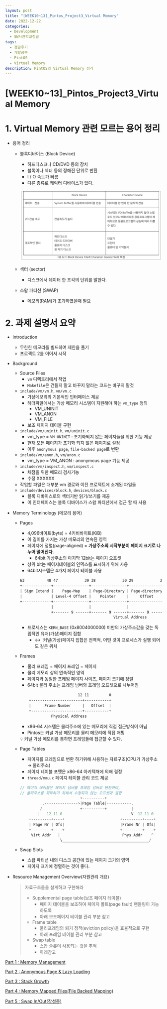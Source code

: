 ```yaml
---
layout: post
title: "[WEEK10~13]_Pintos_Project3_Virtual Memory"
date: 2022-12-22
categories:
  - Development
  - SW사관학교정글
tags:
  - 정글후기
  - 개발공부
  - PintOS
  - Virtual Memory
description: PintOS의 Virtual Memory 정리
---
```


# [WEEK10~13]_Pintos_Project3_Virtual Memory

# 1. Virtual Memory 관련 모르는 용어 정리

- 용어 정리
    - 블록디바이스 (Block Device)
        - 하드디스크나 CD/DVD 등의 장치
        - 블록이나 섹터 등의 정해진 단위로 반환 
        - I / O 속도가 빠름
        - 다른 종류로 캐릭터 디바이스가 있다.
        
        ![image](SWjungle_img/%5BWEEK10~13%5D_Pintos_Project3_Virtual%20Memory%201a513ac1a7b080d69f17d5fa9070a504_attachments/Untitled.png)
        
    - 섹터 (sector)
        - 디스크에서 데이터 한 조각의 단위를 말한다.
    - 스왑 파티션 (SWAP)
        - 메모리(RAM)가 초과하였을때 필요

# 2. 과제 설명서 요약

- Introduction
    - 무한한 메모리를 빌드하여 제한을 풀기
    - 프로젝트 2를 이어서 시작
- Background
    - Source Files
        - `vm` 디렉토리에서 작업
        - `Makefile`은 건들지 말고 바꾸지 말라는 코드는 바꾸지 말것
    - `include/vm/vm.h`, `vm/vm.c`
        - 가상메모리의 기본적인 인터페이스 제공
        - 헤더파일에서는 가상 메모리 시스템이 지원해야 하는 `vm_type` 정의
            - VM_UNINIT
            - VM_ANON
            - VM_FILE
        - 보조 페이지 테이블 구현
    - `include/vm/uninit.h`, `vm/uninit.c`
        - vm_type = `VM_UNINIT` : 초기화되지 않는 페이지들을 위한 기능 제공
        - 현재 모든 페이지가 초기화 되지 않은 페이지로 설정
        - 이후 `anonymous page`, `file-backed page`로 변환
    - `include/vm/anon.h`, `vm/anon.c`
        - vm_type = VM_ANON : anonymous page 기능 제공
    - `include/vm/inspect.h`, `vm/inspect.c`
        - 채점을 위한 메모리 검사기능
        - 수정 XXXXXX
    - 작업할 파일은 대부분 vm 경로와 이전 프로젝트에 소개된 파일들
    - `include/devices/block.h`, `devices/block.c`
        - 블록 디바이스로의 섹터기반 읽기/쓰기를 제공
        - 이 인터페이스는 블록 디바이스가 스왑 파티션에서 접근 할 때 사용
        
- Memory Terminology (메모리 용어)
    - Pages
        - 4,096바이트(byte) = 4키비바이트(KiB)
        - 이 길이를 가지는 가상 메모리의 연속된 영역
        - 페이지에 정렬(page-aligned) = **가상주소의 시작부분이 페이지 크기로 나누어 떨어진다.**
            - 64bit 가상주소의 마지막 12bit는 페이지 오프셋
        - 상위 bit는 페이지테이블의 인덱스를 표시하기 위해 사용
        - 64bit시스템은 4가지 페이지 테이블 사용
        
        ```html
        63          48 47            39 38            30 29            21 20         12 11         0
        +-------------+----------------+----------------+----------------+-------------+------------+
        | Sign Extend |    Page-Map    | Page-Directory | Page-directory |  Page-Table |    Page    |
        |             | Level-4 Offset |    Pointer     |     Offset     |   Offset    |   Offset   |
        +-------------+----------------+----------------+----------------+-------------+------------+
                      |                |                |                |             |            |
                      +------- 9 ------+------- 9 ------+------- 9 ------+----- 9 -----+---- 12 ----+
                                                  Virtual Address
        ```
        
        - 프로세스는 `KERN_BASE` (0x8004000000) 미만의 가상주소값을 갖는 독립적인 유저(가상)페이지 집합
            - ↔  커널(가상)페이지 집합은 전역적, 어떤 것이 프로세스가 실행 되어도 같은 위치
    - Frames
        - 물리 프레임 = 페이지 프레임 = 페이지
        - 물리 메모리 상의 연속적인 영역
        - 페이지와 동일한 프레임 페이지 사이즈, 페이지 크기에 정렬
        - 64bit 물리 주소는 프레임 넘버와 프레임 오프셋으로 나누어짐
        
        ```html
                                  12 11         0
            +-----------------------+-----------+
            |      Frame Number     |   Offset  |
            +-----------------------+-----------+
                      Physical Address
        ```
        
        - x86-64 시스템은 물리주소에 있는 메모리에 직접 접근방식이 아님
        - Pintos는 커널 가상 메모리를 물리 메모리에 직접 매핑
        
        <aside>
        💡 커널 가상 메모리를 통하면 프레임들에 접근할 수 있다.
        
        </aside>
        
    - Page Tables
        - 페이지를 프레임으로 변환 하기위해 사용하는 자료구조(CPU가 가상주소 → 물리주소)
        - 페이지 테이블 포맷은 x86-64 아키텍쳐에 의해 결정
        - `thread/mmu.c` 페이지 테이블 관리 코드 제공
        
        ```c
        // 페이지 테이블은 페이지 넘버를 프레임 넘버로 변환하며, 
        // 물리주소를 획득하기 위해서 수정되지 않는 오프셋과 결합
                                   +----------+
                  .--------------->|Page Table|-----------.
                 /                 +----------+           |
                |   12 11 0                               V  12 11 0
            +---------+----+                         +---------+----+
            | Page Nr | Ofs|                         |Frame Nr | Ofs|
            +---------+----+                         +---------+----+
             Virt Addr   |                            Phys Addr    ^
                          \_______________________________________/
        ```
        
    - Swap Slots
        - 스왑 파티션 내의 디스크 공간에 있는 페이지 크기의 영역
        - 페이지 크기에 정렬하는 것이 좋다.
- Resource Management Overview(자원관리 개요)
    
    > 자료구조들을 설계하고 구현해라
    > 
    > - Supplemental page table(보조 페이지 테이블)
    >     - 페이지 테이블을 보조하여 페이지 폴트(page fault) 핸들링이 가능 하도록
    >     - 아래 보조페이지 테이블 관리 부분 참고
    > - Frame table
    >     - 물리프레임의 퇴거 정책(eviction policy)을 효율적으로 구현
    >     - 아래 프레임 테이블 관리 부분 참고
    > - Swap table
    >     - 스왑 슬롯이 사용되는 것을 추적
    >     - 아래참고
    

[Part 1 : Memory Management](https://h-levi.notion.site/Part-1-Memory-Management-1a513ac1a7b0818b9867fff24f3a40d1?pvs=4)

[Part 2 : Anonymous Page & Lazy Loading](https://h-levi.notion.site/Part-2-Anonymous-Page-Lazy-Loading-1a513ac1a7b0817896daf6c857f079a5?pvs=4)

[Part 3 : Stack Growth](%5BWEEK10~13%5D_Pintos_Project3_Virtual%20Memory%201a513ac1a7b080d69f17d5fa9070a504/Part%203%20Stack%20Growth%201a513ac1a7b081fc96e6f6f59c173bc2.md)

[Part 4 : Memory Mapped Files(File Backed Mapping)](https://h-levi.notion.site/Part-3-Stack-Growth-1a513ac1a7b081fc96e6f6f59c173bc2?pvs=4)

[Part 5 : Swap In/Out(작성중)](https://h-levi.notion.site/Part-5-Swap-In-Out-1a513ac1a7b081e4b49af6ee3259328a?pvs=4)